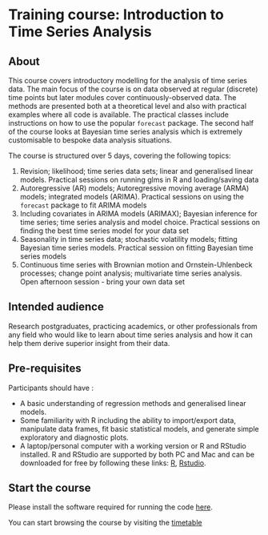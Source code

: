 # Training course: Introduction to Time Series Analysis

## About

This course covers introductory modelling for the analysis of time series data. The main focus of the course is on data observed at regular (discrete) time points but later modules cover continuously-observed data. The methods are presented both at a theoretical level and also with practical examples where all code is available. The practical classes include instructions on how to use the popular `forecast` package. The second half of the course looks at Bayesian time series analysis which is extremely customisable to bespoke data analysis situations.

The course is structured over 5 days, covering the following topics:

1. Revision; likelihood; time series data sets; linear and generalised linear models. Practical sessions on running glms in R and loading/saving data
1. Autoregressive (AR) models; Autoregressive moving average (ARMA) models; integrated models (ARIMA). Practical sessions on using the `forecast` package to fit ARIMA models
1. Including covariates in ARIMA models (ARIMAX); Bayesian inference for time series; time series analysis and model choice. Practical sessions on finding the best time series model for your data set
1. Seasonality in time series data; stochastic volatility models; fitting Bayesian time series models. Practical session on fitting Bayesian time series models
1. Continuous time series with Brownian motion and Ornstein-Uhlenbeck processes; change point analysis; multivariate time series analysis. Open afternoon session - bring your own data set

## Intended audience

Research postgraduates, practicing academics, or other professionals from any field who would like to learn about time series analysis and how it can help them derive superior insight from their data. 

## Pre-requisites

Participants should have :

 - A basic understanding of regression methods and generalised linear models.
 - Some familiarity with R including the ability to import/export data, manipulate data frames, fit basic statistical models, and generate simple exploratory and diagnostic plots.
 - A laptop/personal computer with a working version or R and RStudio installed. R and RStudio are supported by both PC and Mac and can be downloaded for free by following these links: [R](http://cran.r-project.org), [Rstudio](http://www.rstudio.com/products/rstudio/download/).

## Start the course

Please install the software required for running the code [here]().

You can start browsing the course by visiting the [timetable](https://andrewcparnell.github.io/introTSA/index.html)

